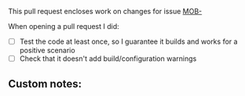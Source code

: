 This pull request encloses work on changes for issue [MOB-](https://rakutenintelligence.atlassian.net/browse/MOB-)

When opening a pull request I did:

- [ ] Test the code at least once, so I guarantee it builds and works for a positive scenario
- [ ] Check that it doesn't add build/configuration warnings

Custom notes:
-
